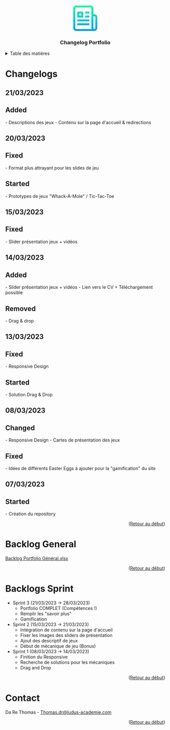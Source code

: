 <br />
<div align="center">
  <img id="top" src="images/logo.png" alt="Logo" width="80" height="80">

  <h3 align="center">Changelog Portfolio</h3>
</div>

<!-- TABLE DES MATIERES -->
<details>
  <summary>Table des matières</summary>
  <ol>
    <li><a href="#changelogs">Changelogs</a></li>
    <li><a href="#backlog-general">Backlog Général</a></li>
    <li><a href="#backlogs-sprint">Backlogs Sprint</a></li>
    <li><a href="#contact">Contact</a></li>
  </ol>
</details>

<!-- CHANGELOGS -->
# Changelogs

## 21/03/2023
<h2>Added</h2>
- Descriptions des jeux
- Contenu sur la page d'accueil & redirections

## 20/03/2023
<h2>Fixed</h2>
- Format plus attrayant pour les slides de jeu

<h2>Started</h2>
- Prototypes de jeux "Whack-A-Mole" / Tic-Tac-Toe

## 15/03/2023
<h2>Fixed</h2>
- Slider présentation jeux + vidéos

## 14/03/2023
<h2>Added</h2>
- Slider présentation jeux + vidéos
- Lien vers le CV + Téléchargement possible

<h2>Removed</h2>
- Drag & drop

## 13/03/2023
<h2>Fixed</h2>
- Responsive Design

<h2>Started</h2>
- Solution Drag & Drop

## 08/03/2023
<h2>Changed</h2>
- Responsive Design
- Cartes de présentation des jeux

<h2>Fixed</h2>
- Idées de différents Easter Eggs à ajouter pour la "gamification" du site

## 07/03/2023
<h2>Started</h2>
- Création du repository

<p align="right">(<a href="#top">Retour au début</a>)</p>

<!-- BACKLOGS -->
# Backlog General

[Backlog Portfolio Général.xlsx](https://github.com/dardar59164/Portfolio-Gamifi-/files/10911589/Backlog.Portfolio.General.xlsx)

<p align="right">(<a href="#top">Retour au début</a>)</p>

# Backlogs Sprint

<ul>
  <li>Sprint 3 (21/03/2023 → 28/03/2023)
    <ul>
      <li>Portfolio COMPLET (Compétences !)</li>
      <li>Remplir les "savoir plus"</li>
      <li>Gamification</li>
    </ul>
  </li>
  
  <li>Sprint 2 (15/03/2023 → 21/03/2023)
    <ul>
      <li>Intégration de contenu sur la page d'accueil</li>
      <li>Fixer les images des sliders de présentation</li>
      <li>Ajout des descriptif de jeux</li>
      <li>Début de mécanique de jeu (Bonus)</li>
    </ul>
  </li>
  <li>Sprint 1 (08/03/2023 → 14/03/2023)
    <ul>
      <li>Finition du Responsive</li>
      <li>Recherche de solutions pour les mécaniques</li>
      <li>Drag and Drop </li>
    </ul>
  </li>
</ul>

<p align="right">(<a href="#top">Retour au début</a>)</p>

<!-- CONTACT -->
# Contact

Da Re Thomas - Thomas.dr@ludus-academie.com

<p align="right">(<a href="#top">Retour au début</a>)</p>
